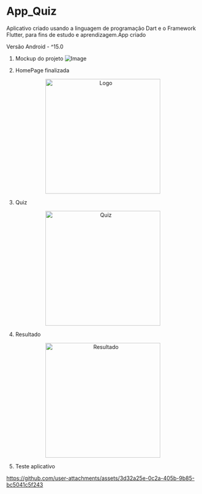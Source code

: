 # App_Quiz
Aplicativo criado usando a linguagem de programação Dart e o Framework Flutter, para fins de estudo e aprendizagem.App criado 

Versão Android - ^15.0

1. Mockup do projeto
  ![Image](https://github.com/user-attachments/assets/24e11c76-f41d-41b1-af7d-3267fdfbb8d2)

2. HomePage finalizada
 
<p align="center">
  <img src="https://github.com/user-attachments/assets/1c212a27-af1f-4445-bbff-e89a6cf35522" alt="Logo" width="300"/>
</p>

3. Quiz

<p align="center">
  <img src="https://github.com/user-attachments/assets/d70c031d-7483-4d6e-8e11-c9d01b177892" alt="Quiz" width="300"/>
</p>

4. Resultado

<p align="center">
  <img src="https://github.com/user-attachments/assets/409b0e91-5fa0-4acb-9edf-17df7d779e9c" alt="Resultado" width="300"/>
</p>

5. Teste aplicativo
   
https://github.com/user-attachments/assets/3d32a25e-0c2a-405b-9b85-bc5041c5f243
